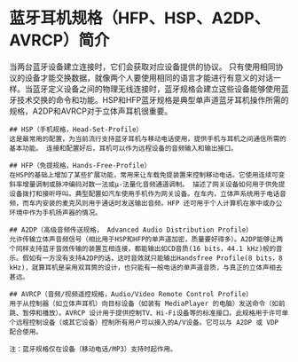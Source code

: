 # 蓝牙耳机规格（HFP、HSP、A2DP、AVRCP）简介

当两台蓝牙设备建立连接时，它们会获取对应设备提供的协议。 只有使用相同协议的设备才能交换数据，就像两个人要使用相同的语言才能进行有意义的对话一样。当蓝牙定义设备之间的物理无线连接时，蓝牙规格会建立这些设备能够使用蓝牙技术交换的命令和功能。HSP和HFP蓝牙规格是典型单声道蓝牙耳机操作所需的规格，A2DP和AVRCP对于立体声耳机很重要。
    
    ## HSP（手机规格，Head-Set-Profile）
    这是最常用的配置，为当前流行支持蓝牙耳机与移动电话使用，提供手机与耳机之间通信所需的基本功能。 连接和配置好后，耳机可以作为远程设备的音频输入和输出接口。
    
    ## HFP（免提规格，Hands-Free-Profile）
    在HSP的基础上增加了某些扩展功能，常用来让车载免提装置来控制移动电话。它使用连续可变斜率增量调制或脉冲编码对数一法或μ-法量化音频通道调制。 描述了网关设备如何用于供免提设备拨打和接听呼叫。典型配置如汽车使用手机作为网关设备。在车内，立体声系统用于电话音频，而车内安装的麦克风则用于通话时发送输出音频。HFP 还可用于个人计算机在家中或办公环境中作为手机扬声器的情况。
    
    ## A2DP（高级音频传送规格， Advanced Audio Distribution Profile）
    允许传输立体声音频信号（相比用于HSP和HFP的单声道加密，质量要好得多）。A2DP能够让两个同样支持蓝牙音效传输的装置互相连接，都能输出如CD音质(16 bits，44.1 kHz)般的音乐。假如有一方没有支持A2DP的话，这时音效就只能输出Handsfree Profile(8 bits，8 kHz)，就算耳机是采用双耳筒的设计，也只能有一般电话的单声道音质，与真正的立体声相去甚远。
    
    ## AVRCP（音频/视频遥控规格，Audio/Video Remote Control Profile）
    用于从控制器（如立体声耳机）向目标设备（如装有 MediaPlayer 的电脑）发送命令（如前跳、暂停和播放）。AVRCP 设计用于提供控制TV、Hi-Fi设备等的标准接口。此规格用于许可单个远程控制设备（或其它设备）控制所有用户可以接入的A/V设备。它可以与 A2DP 或 VDP 配合使用。

    注：蓝牙规格仅在设备（移动电话/MP3）支持时起作用。
